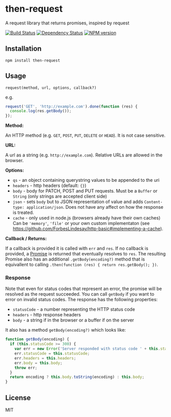 # then-request

A request library that returns promises, inspired by request

[![Build Status](https://travis-ci.org/then/request.png?branch=master)](https://travis-ci.org/then/request)
[![Dependency Status](https://gemnasium.com/then/request.png)](https://gemnasium.com/then/request)
[![NPM version](https://badge.fury.io/js/then-request.png)](http://badge.fury.io/js/then-request)

## Installation

    npm install then-request

## Usage

`request(method, url, options, callback?)`

e.g.

```js
request('GET', 'http://example.com').done(function (res) {
  console.log(res.getBody());
});
```

**Method:**

An HTTP method (e.g. `GET`, `POST`, `PUT`, `DELETE` or `HEAD`). It is not case sensitive.

**URL:**

A url as a string (e.g. `http://example.com`). Relative URLs are allowed in the browser.

**Options:**

 - `qs` - an object containing querystring values to be appended to the uri
 - `headers` - http headers (default: `{}`)
 - `body` - body for PATCH, POST and PUT requests.  Must be a `Buffer` or `String` (only strings are accepted client side)
 - `json` - sets `body` but to JSON representation of value and adds `Content-type: application/json`.  Does not have any affect on how the response is treated.
 - `cache` - only used in node.js (browsers already have their own caches) Can be `'memory'`, `'file'` or your own custom implementaton (see https://github.com/ForbesLindesay/http-basic#implementing-a-cache).

**Callback / Returns:**

If a callback is provided it is called with `err` and `res`. If no callback is provided, a [Promise](https://www.promisejs.org/) is returned that eventually resolves to `res`.  The resulting Promise also has an additional `.getBody(encoding?)` method that is equivallent to calling `.then(function (res) { return res.getBody(); })`.

### Response

Note that even for status codes that represent an error, the promise will be resolved as the request succeeded.  You can call `getBody` if you want to error on invalid status codes.  The response has the following properties:

 - `statusCode` - a number representing the HTTP status code
 - `headers` - http response headers
 - `body` - a string if in the browser or a buffer if on the server

It also has a method `getBody(encoding?)` which looks like:

```js
function getBody(encoding) {
  if (this.statusCode >= 300) {
    var err = new Error('Server responded with status code ' + this.statusCode + ':\n' + this.body.toString(encoding));
    err.statusCode = this.statusCode;
    err.headers = this.headers;
    err.body = this.body;
    throw err;
  }
  return encoding ? this.body.toString(encoding) : this.body;
}
```

## License

  MIT
